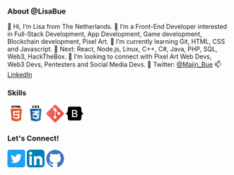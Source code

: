<h3 align="left">About @LisaBue</h3>

👋 Hi, I’m Lisa from The Netherlands.
👀 I’m a Front-End Developer interested in Full-Stack Development, App Development, Game development, Blockchain development, Pixel Art.
🌱 I’m currently learning Git, HTML, CSS and Javascript.
🌱 Next: React, Node.js, Linux, C++, C#, Java, PHP, SQL, Web3, HackTheBox.
💞️ I’m looking to connect with Pixel Art Web Devs, Web3 Devs, Pentesters and Social Media Devs.
🐥 Twitter: <a href="https://twitter.com/Majin_Bue" target="_blank">@Majin_Bue</a>
📫 <a href="https://www.linkedin.com/in/lisakotzebue/" target="_blank">LinkedIn</a>

<h3 align="left">Skills</h3>
<p align="left"> 
<a href="https://www.w3.org/html/" target="_blank" rel="noreferrer"><img src="294678_html5_icon.png" alt="html5" width="40" height="40"/></a> 
<a href="https://www.linkedin.com/in/lisakotzebue/" target="_blank" rel="noreferrer"> <img src="294692_css3_icon.png" alt="css3" width="40" height="40"/></a>
<a href="https://git-scm.com/" target="_blank" rel="noreferrer"><img src="2993773_git_social media_icon.png" alt="git" width="40" height="40"/></a> 
<a href="https://getbootstrap.com" target="_blank" rel="noreferrer">
<img src="8666135_bootstrap_icon.png" alt="bootstrap" width="40" height="40"/></a>
</p>

<h3 align="left">Let's Connect!</h3>
<a href="https://twitter.com/Majin_Bue" target="_blank" rel="noreferrer"><img src="5296516_tweet_twitter_twitter logo_icon.png" alt="Twitter" width="40" height="40"/></a> 
<a href="https://www.w3schools.com/css/" target="_blank" rel="noreferrer"> <img src="4102586_applications_linkedin_social_social media_icon.png" alt="LinkedIn3" width="40" height="40"/></a>
<a href="https://github.com/LisaBue" target="_blank" rel="noreferrer"><img src="1298743_github_git_logo_social_icon.png" alt="GitHub" width="40" height="40"/></a> 

